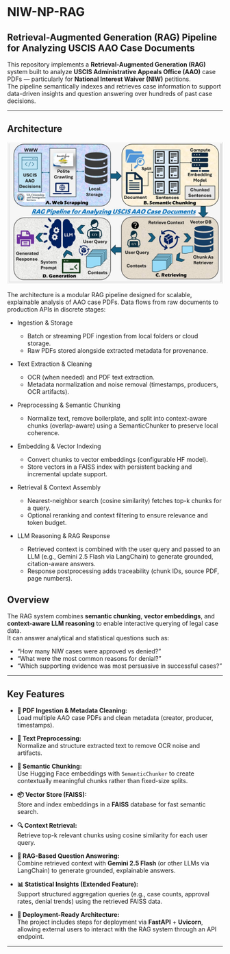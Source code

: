 # NIW-NP-RAG

## Retrieval-Augmented Generation (RAG) Pipeline for Analyzing USCIS AAO Case Documents

This repository implements a **Retrieval-Augmented Generation (RAG)** system built to analyze **USCIS Administrative Appeals Office (AAO)** case PDFs — particularly for **National Interest Waiver (NIW)** petitions.  
The pipeline semantically indexes and retrieves case information to support data-driven insights and question answering over hundreds of past case decisions.

---

## Architecture

![System architecture diagram](assets/architecture.jpg)

The architecture is a modular RAG pipeline designed for scalable, explainable analysis of AAO case PDFs. Data flows from raw documents to production APIs in discrete stages:

- Ingestion & Storage  
    - Batch or streaming PDF ingestion from local folders or cloud storage.  
    - Raw PDFs stored alongside extracted metadata for provenance.

- Text Extraction & Cleaning  
    - OCR (when needed) and PDF text extraction.  
    - Metadata normalization and noise removal (timestamps, producers, OCR artifacts).

- Preprocessing & Semantic Chunking  
    - Normalize text, remove boilerplate, and split into context-aware chunks (overlap-aware) using a SemanticChunker to preserve local coherence.

- Embedding & Vector Indexing  
    - Convert chunks to vector embeddings (configurable HF model).  
    - Store vectors in a FAISS index with persistent backing and incremental update support.

- Retrieval & Context Assembly  
    - Nearest-neighbor search (cosine similarity) fetches top-k chunks for a query.  
    - Optional reranking and context filtering to ensure relevance and token budget.

- LLM Reasoning & RAG Response  
    - Retrieved context is combined with the user query and passed to an LLM (e.g., Gemini 2.5 Flash via LangChain) to generate grounded, citation-aware answers.  
    - Response postprocessing adds traceability (chunk IDs, source PDF, page numbers).

## Overview

The RAG system combines **semantic chunking**, **vector embeddings**, and **context-aware LLM reasoning** to enable interactive querying of legal case data.  
It can answer analytical and statistical questions such as:

- “How many NIW cases were approved vs denied?”
- “What were the most common reasons for denial?”
- “Which supporting evidence was most persuasive in successful cases?”

---

## Key Features

- **📄 PDF Ingestion & Metadata Cleaning:**  
  Load multiple AAO case PDFs and clean metadata (creator, producer, timestamps).

- **🧹 Text Preprocessing:**  
  Normalize and structure extracted text to remove OCR noise and artifacts.

- **🧠 Semantic Chunking:**  
  Use Hugging Face embeddings with `SemanticChunker` to create contextually meaningful chunks rather than fixed-size splits.

- **📦 Vector Store (FAISS):**  
  Store and index embeddings in a **FAISS** database for fast semantic search.

- **🔍 Context Retrieval:**  
  Retrieve top-k relevant chunks using cosine similarity for each user query.

- **💬 RAG-Based Question Answering:**  
  Combine retrieved context with **Gemini 2.5 Flash** (or other LLMs via LangChain) to generate grounded, explainable answers.

- **📊 Statistical Insights (Extended Feature):**  
  Support structured aggregation queries (e.g., case counts, approval rates, denial trends) using the retrieved FAISS data.

- **🚀 Deployment-Ready Architecture:**  
  The project includes steps for deployment via **FastAPI** + **Uvicorn**, allowing external users to interact with the RAG system through an API endpoint.

---

<!-- ## Getting Started

1. **Clone this repository**
   ```bash
   git clone https://github.com/<your-username>/NIW-NP-RAG.git
   cd NIW-NP-RAG
   ```

2. **Install dependencies**
   ```bash
   pip install -r requirements.txt
   ``` -->